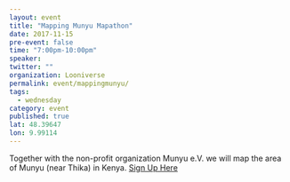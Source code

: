 ```yaml
---
layout: event
title: "Mapping Munyu Mapathon"
date: 2017-11-15
pre-event: false 
time: "7:00pm-10:00pm"
speaker:
twitter: ""
organization: Looniverse
permalink: event/mappingmunyu/
tags:
  - wednesday 
category: event
published: true
lat: 48.39647
lon: 9.99114
---
```


Together with the non-profit organization Munyu e.V. we will map the area of Munyu (near Thika) in Kenya.
[Sign Up Here](https://wiki.openstreetmap.org/wiki/Ulm_Neu-Ulm/Mapping4Munyu)
